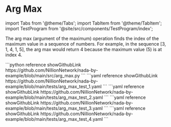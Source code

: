 # Arg Max

import Tabs from '@theme/Tabs';
import TabItem from '@theme/TabItem';
import TestProgram from '@site/src/components/TestProgram/index';

The arg max (argument of the maximum) operation finds the index of the maximum value in a sequence of numbers. For example, in the sequence [3, 1, 4, 1, 5], the arg max would return 4 because the maximum value (5) is at index 4.

<Tabs>

<TabItem value="program" label="Nada program" default>
```python reference showGithubLink
https://github.com/NillionNetwork/nada-by-example/blob/main/src/arg_max.py
```
</TabItem>

<TabItem value="test-1" label="Test 1">
```yaml reference showGithubLink
https://github.com/NillionNetwork/nada-by-example/blob/main/tests/arg_max_test_1.yaml
```
</TabItem>
<TabItem value="test-2" label="Test 2">
```yaml reference showGithubLink
https://github.com/NillionNetwork/nada-by-example/blob/main/tests/arg_max_test_2.yaml
```
</TabItem>
<TabItem value="test-3" label="Test 3">
```yaml reference showGithubLink
https://github.com/NillionNetwork/nada-by-example/blob/main/tests/arg_max_test_3.yaml
```
</TabItem>
<TabItem value="test-4" label="Test 4">
```yaml reference showGithubLink
https://github.com/NillionNetwork/nada-by-example/blob/main/tests/arg_max_test_4.yaml
```
</TabItem>
</Tabs>

<TestProgram programName="arg_max" testFileName="arg_max_test_1"/>

